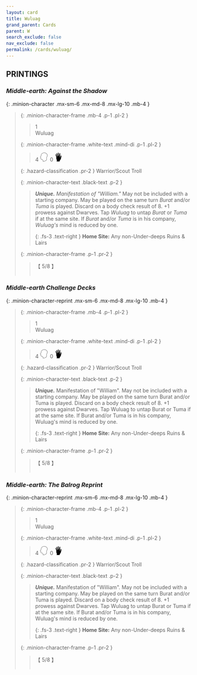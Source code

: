 ```yaml
---
layout: card
title: Wuluag
grand_parent: Cards
parent: W
search_exclude: false
nav_exclude: false
permalink: /cards/wuluag/
---
```


## PRINTINGS


### _Middle-earth: Against the Shadow_

{: .minion-character .mx-sm-6 .mx-md-8 .mx-lg-10 .mb-4 }
> {: .minion-character-frame .mb-4 .p-1 .pl-2 }
> > <div class="hazard-mp">1</div>
> > <div class="card-name">Wuluag</div>
>
> {: .minion-character-frame .white-text .mind-di .p-1 .pl-2 }
> > 4 ![](/assets/images/mind.svg)&ensp;0 ![](/assets/images/di.svg)
>
> {: .hazard-classification .pr-2 }
> Warrior/Scout Troll
>
> {: .minion-character-text .black-text .p-2 }
> > _**Unique.**_ _Manifestation of "William."_ May not be included with a starting company. May be played on the same turn _Burat_ and/or _Tuma_ is played. Discard on a body check result of 8. +1 prowess against Dwarves. Tap _Wuluag_ to untap _Burat_ or _Tuma_ if at the same site. If _Burat_ and/or _Tuma_ is in his company, _Wuluag's_ mind is reduced by one.   
> > 
> > {: .fs-3 .text-right } 
> > **Home Site:** Any non-Under-deeps Ruins & Lairs 
>
> {: .minion-character-frame .p-1 .pr-2 }
> > <div class="card-shield">【 5/8 】</div>
> > <div class="card-corruption-white">&nbsp;</div>

### _Middle-earth Challenge Decks_

{: .minion-character-reprint .mx-sm-6 .mx-md-8 .mx-lg-10 .mb-4 }
> {: .minion-character-frame .mb-4 .p-1 .pl-2 }
> > <div class="hazard-mp">1</div>
> > <div class="card-name">Wuluag</div>
>
> {: .minion-character-frame .white-text .mind-di .p-1 .pl-2 }
> > 4 ![](/assets/images/mind.svg)&ensp;0 ![](/assets/images/di.svg)
>
> {: .hazard-classification .pr-2 }
> Warrior/Scout Troll
>
> {: .minion-character-text .black-text .p-2 }
> > _**Unique.**_ Manifestation of "William". May not be included with a starting company. May be played on the same turn Burat and/or Tuma is played. Discard on a body check result of 8. +1 prowess against Dwarves. Tap Wuluag to untap Burat or Tuma if at the same site. If Burat and/or Tuma is in his company, Wuluag's mind is reduced by one.   
> > 
> > {: .fs-3 .text-right } 
> > **Home Site:** Any non-Under-deeps Ruins & Lairs 
>
> {: .minion-character-frame .p-1 .pr-2 }
> > <div class="card-shield">【 5/8 】</div>
> > <div class="card-corruption-white">&nbsp;</div>

### _Middle-earth: The Balrog Reprint_

{: .minion-character-reprint .mx-sm-6 .mx-md-8 .mx-lg-10 .mb-4 }
> {: .minion-character-frame .mb-4 .p-1 .pl-2 }
> > <div class="hazard-mp">1</div>
> > <div class="card-name">Wuluag</div>
>
> {: .minion-character-frame .white-text .mind-di .p-1 .pl-2 }
> > 4 ![](/assets/images/mind.svg)&ensp;0 ![](/assets/images/di.svg)
>
> {: .hazard-classification .pr-2 }
> Warrior/Scout Troll
>
> {: .minion-character-text .black-text .p-2 }
> > _**Unique.**_ Manifestation of "William". May not be included with a starting company. May be played on the same turn Burat and/or Tuma is played. Discard on a body check result of 8. +1 prowess against Dwarves. Tap Wuluag to untap Burat or Tuma if at the same site. If Burat and/or Tuma is in his company, Wuluag's mind is reduced by one.   
> > 
> > {: .fs-3 .text-right } 
> > **Home Site:** Any non-Under-deeps Ruins & Lairs 
>
> {: .minion-character-frame .p-1 .pr-2 }
> > <div class="card-shield">【 5/8 】</div>
> > <div class="card-corruption-white">&nbsp;</div>
